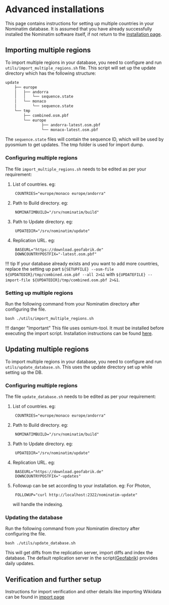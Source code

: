 # Advanced installations

This page contains instructions for setting up multiple countries in 
your Nominatim database. It is assumed that you have already successfully
installed the Nominatim software itself, if not return to the 
[installation page](Installation.md).

## Importing multiple regions

To import multiple regions in your database, you need to configure and run `utils/import_multiple_regions.sh` file. This script will set up the update directory which has the following structure:

```bash
update
    ├── europe
    │   ├── andorra
    │   │   └── sequence.state
    │   └── monaco
    │       └── sequence.state
    └── tmp
        ├── combined.osm.pbf
        └── europe
                ├── andorra-latest.osm.pbf
                └── monaco-latest.osm.pbf


```

The `sequence.state` files will contain the sequence ID, which will be used by pyosmium to get updates. The tmp folder is used for import dump.

### Configuring multiple regions

The file `import_multiple_regions.sh` needs to be edited as per your requirement:

1. List of countries. eg:

        COUNTRIES="europe/monaco europe/andorra"

2. Path to Build directory. eg:

        NOMINATIMBUILD="/srv/nominatim/build"

3. Path to Update directory. eg:
        
        UPDATEDIR="/srv/nominatim/update"

4. Replication URL. eg:
    
        BASEURL="https://download.geofabrik.de"
        DOWNCOUNTRYPOSTFIX="-latest.osm.pbf"
 
!!! tip
    If your database already exists and you want to add more countries, replace the setting up part
    `${SETUPFILE} --osm-file ${UPDATEDIR}/tmp/combined.osm.pbf --all 2>&1`
    with `${UPDATEFILE} --import-file ${UPDATEDIR}/tmp/combined.osm.pbf 2>&1`.

### Setting up multiple regions

Run the following command from your Nominatim directory after configuring the file.

    bash ./utils/import_multiple_regions.sh

!!! danger "Important"
        This file uses osmium-tool. It must be installed before executing the import script.
        Installation instructions can be found [here](https://osmcode.org/osmium-tool/manual.html#installation).

## Updating multiple regions

To import multiple regions in your database, you need to configure and run ```utils/update_database.sh```.
This uses the update directory set up while setting up the DB.   

### Configuring multiple regions

The file `update_database.sh` needs to be edited as per your requirement:

1. List of countries. eg:

        COUNTRIES="europe/monaco europe/andorra"

2. Path to Build directory. eg:

        NOMINATIMBUILD="/srv/nominatim/build"

3. Path to Update directory. eg:
        
        UPDATEDIR="/srv/nominatim/update"

4. Replication URL. eg:
    
        BASEURL="https://download.geofabrik.de"
        DOWNCOUNTRYPOSTFIX="-updates"

5. Followup can be set according to your installation. eg: For Photon,

        FOLLOWUP="curl http://localhost:2322/nominatim-update"

    will handle the indexing.

### Updating the database

Run the following command from your Nominatim directory after configuring the file.

    bash ./utils/update_database.sh

This will get diffs from the replication server, import diffs and index the database. The default replication server in the script([Geofabrik](https://download.geofabrik.de)) provides daily updates.

## Verification and further setup

Instructions for import verification and other details like importing Wikidata can be found in [import page](Import.md)

